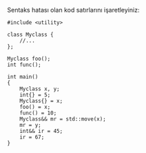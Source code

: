 Sentaks hatası olan kod satırlarını işaretleyiniz:

```
#include <utility>

class Myclass {
	//...
};

Myclass foo();
int func();

int main()
{
	Myclass x, y;
	int{} = 5;
	Myclass{} = x;
	foo() = x;
	func() = 10;
	Myclass&& mr = std::move(x);
	mr = y;
	int&& ir = 45;
	ir = 67;
}
```

